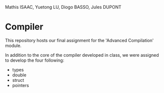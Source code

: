 Mathis ISAAC, Yuetong LU, Diogo BASSO, Jules DUPONT

# Compiler

This repository hosts our final assignment for the 'Advanced Compilation' module.

In addition to the core of the compiler developed in class, we were assigned to develop the four following:
- types
- double
- struct
- pointers

